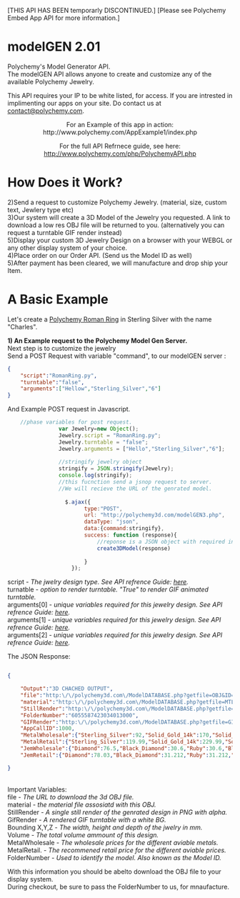 [THIS API HAS BEEN temporarly DISCONTINUED.]
[Please see Polychemy Embed App API for more information.]

<h1>modelGEN 2.01</h1>


Polychemy's Model Generator API. <br>
The modelGEN API allows anyone to create and customize any of the available Polychemy Jewelry.

This API requires your IP to be white listed, for access.
If you are intrested in implimenting our apps on your site. Do contact us at contact@polychemy.com.


<center>
For an Example of this app in action:<br>
http://www.polychemy.com/AppExample1/index.php

<p>

For the full API Refrnece guide, see here:<br>
http://www.polychemy.com/php/PolychemyAPI.php
</center>

<h1>How Does it Work?</h1>

2)Send a request to customize Polychemy Jewelry. (material, size, custom text, Jewlery type etc)<br>
3)Our system will create a 3D Model of the Jewelry you requested. A link to download a low res OBJ file will be returned to you. (alternatively you can request a turntable GIF render instead)<br>
5)Display your custom 3D Jewelry Design on a browser with your WEBGL or any other display system of your choice.<br>
4)Place order on our Order API. (Send us the Model ID as well)<br>
5)After payment has been cleared, we will manufacture and drop ship your Item.<br>


<h1>A Basic Example</h1>

Let's create a <a href="http://www.polychemy.com/Personalised-Jewellery/Roman_Name_Ring/">Polychemy Roman Ring</a> in Sterling Silver with the name "Charles".<br>

<b>1) An Example request to the Polychemy Model Gen Server.</b><br>
Next step is to customize the jewelry<br>
Send a POST Request with variable "command", to our modelGEN server :<br>

```json
{
	"script":"RomanRing.py",
	"turntable":"false",
	"arguments":["Hellow","Sterling_Silver","6"]
}

```
And Example POST request in Javascript.
```javascript
	//phase variables for post request.
				var Jewelry=new Object();
				Jewelry.script = "RomanRing.py";
				Jewelry.turntable = "false";
				Jewelry.arguments = ["Hello","Sterling_Silver","6"];
				
				//stringify jewelry object
				stringify = JSON.stringify(Jewelry);
				console.log(stringify);
				//this fucnction send a jsnop request to server. 
				//We will recieve the URL of the genrated model.
				
				  $.ajax({
						type:"POST",
						url: "http://polychemy3d.com/modelGEN3.php",
						dataType: "json",
						data:{command:stringify},
						success: function (response){
							//reponse is a JSON object with required information to download OBJ file.
							create3DModel(response)
							
						}
					});

```

<p>
script - <em>The jwelry design type. See API refrence Guide: <a href="http://www.polychemy.com/php/PolychemyAPI.php">here</a>.</em></em> <br>
turnatble - <em>option to render turntable. "True" to render GIF animated turntable.</em> <br>
arguments[0] - <em>unique variables required for this jewelry design. See API refrence Guide: <a href="http://www.polychemy.com/php/PolychemyAPI.php">here</a>.</em><br>
arguments[1] - <em>unique variables required for this jewelry design.  See API refrence Guide: <a href="http://www.polychemy.com/php/PolychemyAPI.php">here</a>.</em><br>
arguments[2] - <em>unique variables required for this jewelry design.  See API refrence Guide: <a href="http://www.polychemy.com/php/PolychemyAPI.php">here</a>.</em><br>

The JSON Response:<br>

```json

{

	"Output":"3D CHACHED OUTPUT",
	"file":"http:\/\/polychemy3d.com\/ModelDATABASE.php?getfile=OBJ&ID=6055587423034013000",
	"material":"http:\/\/polychemy3d.com\/ModelDATABASE.php?getfile=MTL&ID=6055587423034013000",
	"StillRender":"http:\/\/polychemy3d.com\/ModelDATABASE.php?getfile=JPG&ID=6055587423034013000",
	"FolderNumber":"6055587423034013000",
	"GIFRender":"http:\/\/polychemy3d.com\/ModelDATABASE.php?getfile=GIF&ID=6055587423034013000",
	"AppCallID":1000,
	"MetalWholesale":{"Sterling_Silver":92,"Solid_Gold_14k":170,"Solid_Gold_18k":374,"White_Gold_18k":374,"Rose_Gold_18k":374,"Palladium900":227,"Platinium999":419},
	"MetalRetail":{"Sterling_Silver":119.99,"Solid_Gold_14k":229.99,"Solid_Gold_18k":489.99,"White_Gold_18k":489.99,"Rose_Gold_18k":489.99,"Palladium900":299.99,"Platinium999":549.99},
	"JemWholesale":{"Diamond":76.5,"Black_Diamond":30.6,"Ruby":30.6,"Blue_Sapphire":25.5,"Yellow_Sapphire":51,"Pink_Sapphire":51,"Emerald":71.4,"Aquamarine":15.3,"Peridot":2.04,"Amethyst":2.04,"Fire_Opal":10.2},
	"JemRetail":{"Diamond":78.03,"Black_Diamond":31.212,"Ruby":31.212,"Blue_Sapphire":26.01,"Yellow_Sapphire":52.02,"Pink_Sapphire":52.02,"Emerald":72.828,"Aquamarine":15.606,"Peridot":2.0808,"Amethyst":2.0808,"Fire_Opal":10.404}

}


```

<br>
Important Variables:<br>
file - <em>The URL to download the 3d OBJ file.</em><br>
material - <em>the material file assosiatd with this OBJ.</em><br>
StillRender - <em>A single still render of the genrated design in PNG with alpha.</em><br>
GifRender - <em>A rendered GIF turntable with a white BG.</em><br>
Bounding X,Y,Z - <em>The width, height and depth of the jwelry in mm.</em><br>
Volume - <em>The total volume ammount of this design.</em><br>
MetalWholesale - <em>The wholesale prices for the different aviable metals.</em><br>
MetalRetail. - <em>The recommened retail price for the different aviable prices.</em><br>
FolderNumber - <em>Used to identify the model. Also known as the Model ID.</em><p>

With this information you should be abelto download the OBJ file to your display system.</br>
During checkout, be sure to pass the FolderNumber to us, for mnaufacture.

